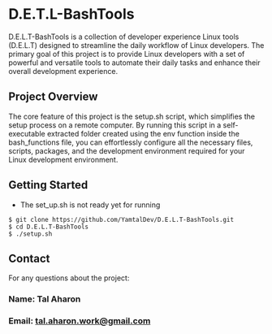 # D.E.T.L-BashTools

D.E.L.T-BashTools is a collection of developer experience Linux tools (D.E.L.T) designed to streamline the daily workflow of Linux developers. The primary goal of this project is to provide Linux developers with a set of powerful and versatile tools to automate their daily tasks and enhance their overall development experience.

## Project Overview
The core feature of this project is the setup.sh script, which simplifies the setup process on a remote computer. By running this script in a self-executable extracted folder created using the env function inside the bash_functions file, you can effortlessly configure all the necessary files, scripts, packages, and the development environment required for your Linux development environment.

## Getting Started

* The set_up.sh is not ready yet for running

```shell
$ git clone https://github.com/YamtalDev/D.E.L.T-BashTools.git
$ cd D.E.L.T-BashTools
$ ./setup.sh

```

## Contact

For any questions about the project:

### Name: Tal Aharon
### Email: tal.aharon.work@gmail.com